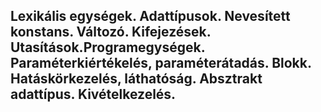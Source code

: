 ## Lexikális egységek. Adattípusok. Nevesített konstans. Változó. Kifejezések. Utasítások.Programegységek. Paraméterkiértékelés, paraméterátadás. Blokk. Hatáskörkezelés, láthatóság. Absztrakt adattípus. Kivételkezelés.
